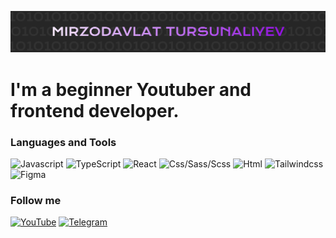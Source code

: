 [![header](https://github.com/dotcodenet/dotcodenet/blob/main/assets/header.png)](https://www.youtube.com/@dotcodenet)

# I'm a beginner Youtuber and frontend developer.

### Languages and Tools

![Javascript](https://img.shields.io/badge/-JavaScript-210d29?style=for-the-badge&logo=javascript)
![TypeScript](https://img.shields.io/badge/-TypeScript-210d29?style=for-the-badge&logo=typescript)
![React](https://img.shields.io/badge/-React-210d29?style=for-the-badge&logo=react)
![Css/Sass/Scss](https://img.shields.io/badge/-Css/Sass/Scss-210d29?style=for-the-badge&logo=sass)
![Html](https://img.shields.io/badge/-Html-210d29?style=for-the-badge&logo=icon)
![Tailwindcss](https://img.shields.io/badge/-Tailwindcss-210d29?style=for-the-badge&logo=tailwindcss)
![Figma](https://img.shields.io/badge/-Figma-210d29?style=for-the-badge&logo=figma)

### Follow me

[![YouTube](https://img.shields.io/badge/-YouTube-210d29?style=for-the-badge&logo=youtube&logoColor=red)](https://www.youtube.com/@dotcodenet)
[![Telegram](https://img.shields.io/badge/-Telegram-210d29?style=for-the-badge&logo=telegram)](https://t.me/dotcodenet)